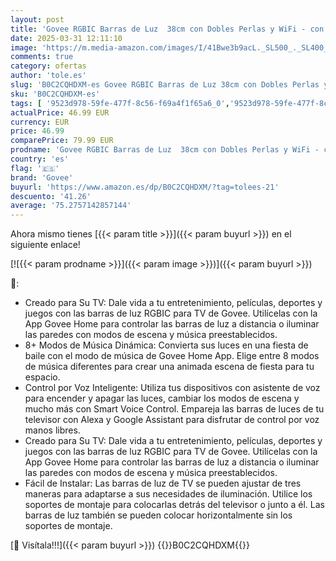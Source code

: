 ```yaml
---
layout: post
title: 'Govee RGBIC Barras de Luz  38cm con Dobles Perlas y WiFi - con Múltiples Opciones de Colocación Adecuadas para TV de 45-70 Pulgadas  Funcionan con Alexa y Google Assistant  Color Blanco'
date: 2025-03-31 12:11:10
image: 'https://m.media-amazon.com/images/I/41Bwe3b9acL._SL500_._SL400_.jpg'
comments: true
category: ofertas
author: 'tole.es'
slug: 'B0C2CQHDXM-es Govee RGBIC Barras de Luz 38cm con Dobles Perlas y WiFi -...'
sku: 'B0C2CQHDXM-es'
tags: [ '9523d978-59fe-477f-8c56-f69a4f1f65a6_0','9523d978-59fe-477f-8c56-f69a4f1f65a6_701','9523d978-59fe-477f-8c56-f69a4f1f65a6_9101','Arborist Merchandising Root','Electrónica','Hogar y cocina','New Arrivals Social: Home and Kitchen','Self Service','Special Features Stores','TV, vídeo y home cinema','Televisores','alexa','govee','top brands_home_and_kitchen','🇪🇸', ]
actualPrice: 46.99 EUR
currency: EUR
price: 46.99
comparePrice: 79.99 EUR
prodname: 'Govee RGBIC Barras de Luz  38cm con Dobles Perlas y WiFi - con Múltiples Opciones de Colocación Adecuadas para TV de 45-70 Pulgadas  Funcionan con Alexa y Google Assistant  Color Blanco'
country: 'es'
flag: '🇪🇸'
brand: 'Govee'
buyurl: 'https://www.amazon.es/dp/B0C2CQHDXM/?tag=tolees-21'
descuento: '41.26'
average: '75.2757142857144'
---
```


Ahora mismo tienes [{{< param title >}}]({{< param buyurl >}}) en el siguiente enlace!

[![{{< param prodname >}}]({{< param image >}})]({{< param buyurl >}})

🔎:

- Creado para Su TV: Dale vida a tu entretenimiento, películas, deportes y juegos con las barras de luz RGBIC para TV de Govee. Utilícelas con la App Govee Home para controlar las barras de luz a distancia o iluminar las paredes con modos de escena y música preestablecidos.
- 8+ Modos de Música Dinámica: Convierta sus luces en una fiesta de baile con el modo de música de Govee Home App. Elige entre 8 modos de música diferentes para crear una animada escena de fiesta para tu espacio.
- Control por Voz Inteligente: Utiliza tus dispositivos con asistente de voz para encender y apagar las luces, cambiar los modos de escena y mucho más con Smart Voice Control. Empareja las barras de luces de tu televisor con Alexa y Google Assistant para disfrutar de control por voz manos libres.
- Creado para Su TV: Dale vida a tu entretenimiento, películas, deportes y juegos con las barras de luz RGBIC para TV de Govee. Utilícelas con la App Govee Home para controlar las barras de luz a distancia o iluminar las paredes con modos de escena y música preestablecidos.
- Fácil de Instalar: Las barras de luz de TV se pueden ajustar de tres maneras para adaptarse a sus necesidades de iluminación. Utilice los soportes de montaje para colocarlas detrás del televisor o junto a él. Las barras de luz también se pueden colocar horizontalmente sin los soportes de montaje.

[🛒 Visítala!!!]({{< param buyurl >}})
{{<world>}}B0C2CQHDXM{{</world>}}
